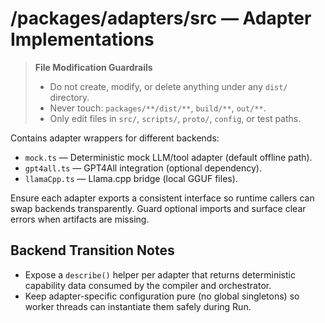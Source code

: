 # /packages/adapters/src — Adapter Implementations
> **File Modification Guardrails**
> - Do not create, modify, or delete anything under any `dist/` directory.
> - Never touch: `packages/**/dist/**`, `build/**`, `out/**`.
> - Only edit files in `src/`, `scripts/`, `proto/`, `config`, or test paths.


Contains adapter wrappers for different backends:
- `mock.ts` — Deterministic mock LLM/tool adapter (default offline path).
- `gpt4all.ts` — GPT4All integration (optional dependency).
- `llamaCpp.ts` — Llama.cpp bridge (local GGUF files).

Ensure each adapter exports a consistent interface so runtime callers can swap
backends transparently. Guard optional imports and surface clear errors when
artifacts are missing.

## Backend Transition Notes

- Expose a `describe()` helper per adapter that returns deterministic capability data consumed by the compiler and orchestrator.
- Keep adapter-specific configuration pure (no global singletons) so worker threads can instantiate them safely during Run.
